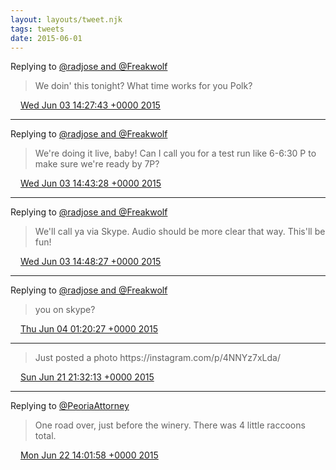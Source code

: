```yaml
---
layout: layouts/tweet.njk
tags: tweets
date: 2015-06-01
---
```


Replying to [@radjose and @Freakwolf](https://twitter.com/RadleyJPhoenix/status/604389077987680256)

> We doin' this tonight? What time works for you Polk?

<img src="../media/tweet.ico" width="12" /> [Wed Jun 03 14:27:43 +0000 2015](https://twitter.com/timwasson/status/606104983126183936)

----

Replying to [@radjose and @Freakwolf](https://twitter.com/RadleyJPhoenix/status/606108596242227200)

> We're doing it live, baby\! Can I call you for a test run like 6\-6:30 P to make sure we're ready by 7P?

<img src="../media/tweet.ico" width="12" /> [Wed Jun 03 14:43:28 +0000 2015](https://twitter.com/timwasson/status/606108944763723777)

----

Replying to [@radjose and @Freakwolf](https://twitter.com/RadleyJPhoenix/status/606109937261907968)

> We'll call ya via Skype\. Audio should be more clear that way\. This'll be fun\!

<img src="../media/tweet.ico" width="12" /> [Wed Jun 03 14:48:27 +0000 2015](https://twitter.com/timwasson/status/606110199473016832)

----

Replying to [@radjose and @Freakwolf](https://twitter.com/RadleyJPhoenix/status/606268329926336512)

> you on skype?

<img src="../media/tweet.ico" width="12" /> [Thu Jun 04 01:20:27 +0000 2015](https://twitter.com/timwasson/status/606269250811101184)

----

> Just posted a photo https://instagram\.com/p/4NNYz7xLda/

<img src="../media/tweet.ico" width="12" /> [Sun Jun 21 21:32:13 +0000 2015](https://twitter.com/timwasson/status/612734792656908288)

----

Replying to [@PeoriaAttorney](https://twitter.com/PeoriaAttorney/status/612973453553971200)

> One road over, just before the winery\. There was 4 little raccoons total\.

<img src="../media/tweet.ico" width="12" /> [Mon Jun 22 14:01:58 +0000 2015](https://twitter.com/timwasson/status/612983873002012674)